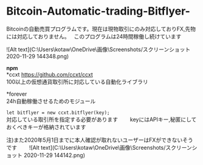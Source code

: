 # Bitcoin-Automatic-trading-Bitflyer-
Bitcoinの自動売買プログラムです。現在は現物取引にのみ対応しておりFX,先物には対応しておりません。　
このプログラムは24時間稼働し続けています　　

![Alt text](C:\Users\kotaw\OneDrive\画像\Screenshots/スクリーンショット 2020-11-29 144348.png)  
  
**npm**  
*ccxt <https://github.com/ccxt/ccxt>  
100以上の仮想通貨取引所に対応している自動化ライブラリ  
  
*forever  
24h自動稼働させるためのモジュール  


`let bitflyer = new ccxt.bitflyer(key);`  
対応している取引所を指定する必要があります　　
keyにはAPIキー,秘匿にしておくべきキーが格納されています　　


注)また2020年5月1日までに本人確認が取れないユーザーはFXができないそうです　　
![Alt text](C:\Users\kotaw\OneDrive\画像\Screenshots/スクリーンショット 2020-11-29 144142.png)  
　　
